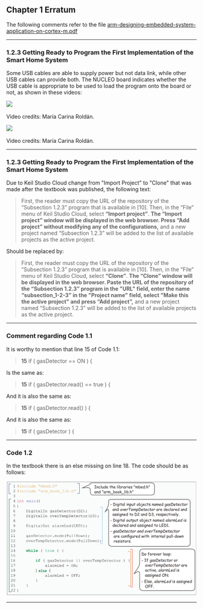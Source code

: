 ## Chapter 1 Erratum

The following comments refer to the file [arm-designing-embedded-system-application-on-cortex-m.pdf](https://armkeil.blob.core.windows.net/developer/Files/pdf/ebook/arm-designing-embedded-system-application-cortex-m.pdf)

---

### 1.2.3 Getting Ready to Program the First Implementation of the Smart Home System

Some USB cables are able to supply power but not data link, while other USB cables can provide both. The NUCLEO board indicates whether the USB cable is appropriate to be used to load the program onto the board or not, as shown in these videos: 

<div align="left">
      <a href="https://www.youtube.com/watch?v=3_Q2ejlwJ04">
         <img src="https://img.youtube.com/vi/3_Q2ejlwJ04/0.jpg" style="width:25%;">
      </a>
</div>

Video credits: María Carina Roldán.

<div align="left">
      <a href="https://www.youtube.com/watch?v=kiywIUJCdq0">
           <img src="https://img.youtube.com/vi/kiywIUJCdq0/0.jpg" style="width:25%;">
      </a>
</div>

Video credits: María Carina Roldán.

---

### 1.2.3 Getting Ready to Program the First Implementation of the Smart Home System

Due to Keil Studio Cloud change from "Import Project" to "Clone" that was made after the textbook was published, the following text:

> First, the reader must copy the URL of the repository of the “Subsection 1.2.3” program that is available in [10]. Then, in the “File” menu of Keil Studio Cloud, select **“Import project”**. **The “Import project” window will be displayed in the web browser. Press “Add project” without modifying any of the configurations,** and a new project named “Subsection 1.2.3” will be added to the list of available projects as the active project.

Should be replaced by:

> First, the reader must copy the URL of the repository of the “Subsection 1.2.3” program that is available in [10]. Then, in the “File” menu of Keil Studio Cloud, select **“Clone”**. **The “Clone” window will be displayed in the web browser. Paste the URL of the repository of the “Subsection 1.2.3” program in the "URL" field, enter the name “subsection_1-2-3” in the "Project name" field, select "Make this the active project" and press “Add project”,** and a new project named “Subsection 1.2.3” will be added to the list of available projects as the active project.

---

### Comment regarding Code 1.1

It is worthy to mention that line 15 of Code 1.1:

> **15**  if ( gasDetector == ON ) {

Is the same as:

> **15**  if ( gasDetector.read() == true ) {

And it is also the same as:

> **15**  if ( gasDetector.read() ) {

And it is also the same as:

> **15**  if ( gasDetector ) {

---

### Code 1.2

In the textbook there is an else missing on line 18. The code should be as follows:

<img src="https://github.com/armBookCodeExamples/Erratum/blob/main/Chapter1/Code1-2.png" width="600">

---
